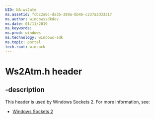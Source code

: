```yaml
---
UID: NA:ws2atm
ms.assetid: fcbc2a0c-da3b-380a-bb46-c237a3d33317
ms.author: windowssdkdev
ms.date: 01/11/2019
ms.keywords: 
ms.prod: windows
ms.technology: windows-sdk
ms.topic: portal
tech.root: winsock
---
```


# Ws2Atm.h header


## -description


This header is used by Windows Sockets 2. For more information, see:

- [Windows Sockets 2](../_winsock/index.md)

